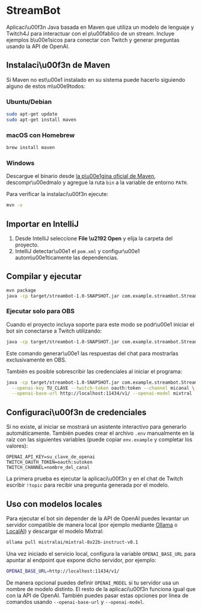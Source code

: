 # StreamBot

Aplicaci\u00f3n Java basada en Maven que utiliza un modelo de lenguaje y Twitch4J para interactuar con el p\u00fablico de un stream. Incluye ejemplos b\u00e1sicos para conectar con Twitch y generar preguntas usando la API de OpenAI.

## Instalaci\u00f3n de Maven

Si Maven no est\u00e1 instalado en su sistema puede hacerlo siguiendo alguno de estos m\u00e9todos:

### Ubuntu/Debian

```bash
sudo apt-get update
sudo apt-get install maven
```

### macOS con Homebrew

```bash
brew install maven
```

### Windows

Descargue el binario desde [la p\u00e1gina oficial de Maven](https://maven.apache.org/download.cgi), descompr\u00edmalo y agregue la ruta `bin` a la variable de entorno `PATH`.

Para verificar la instalaci\u00f3n ejecute:

```bash
mvn -v
```

## Importar en IntelliJ
1. Desde IntelliJ seleccione **File \u2192 Open** y elija la carpeta del proyecto.
2. IntelliJ detectar\u00e1 el `pom.xml` y configur\u00e1 autom\u00e1ticamente las dependencias.

## Compilar y ejecutar
```bash
mvn package
java -cp target/streambot-1.0-SNAPSHOT.jar com.example.streambot.StreamBotApplication
```

### Ejecutar solo para OBS

Cuando el proyecto incluya soporte para este modo se podr\u00e1 iniciar el bot sin conectarse a Twitch utilizando:

```bash
java -cp target/streambot-1.0-SNAPSHOT.jar com.example.streambot.StreamBotApplication --obs-only
```

Este comando generar\u00e1 las respuestas del chat para mostrarlas exclusivamente en OBS.

También es posible sobrescribir las credenciales al iniciar el programa:

```bash
java -cp target/streambot-1.0-SNAPSHOT.jar com.example.streambot.StreamBotApplication \
  --openai-key TU_CLAVE --twitch-token oauth:token --channel micanal \
  --openai-base-url http://localhost:11434/v1/ --openai-model mixtral
```


## Configuraci\u00f3n de credenciales
Si no existe, al iniciar se mostrará un asistente interactivo para generarlo automáticamente.
También puedes crear el archivo `.env` manualmente en la raíz con las siguientes variables (puede copiar `env.example` y completar los valores):

```
OPENAI_API_KEY=su_clave_de_openai
TWITCH_OAUTH_TOKEN=oauth:sutoken
TWITCH_CHANNEL=nombre_del_canal
```

La primera prueba es ejecutar la aplicaci\u00f3n y en el chat de Twitch escribir `!topic` para recibir una pregunta generada por el modelo.

## Uso con modelos locales

Para ejecutar el bot sin depender de la API de OpenAI puedes levantar un servidor
compatible de manera local (por ejemplo mediante [Ollama](https://ollama.com) o
[LocalAI](https://localai.io)) y descargar el modelo Mixtral:

```bash
ollama pull mistralai/mixtral-8x22b-instruct-v0.1
```

Una vez iniciado el servicio local, configura la variable `OPENAI_BASE_URL` para
apuntar al endpoint que expone dicho servidor, por ejemplo:

```bash
OPENAI_BASE_URL=http://localhost:11434/v1/
```

De manera opcional puedes definir `OPENAI_MODEL` si tu servidor usa un nombre de
modelo distinto. El resto de la aplicaci\u00f3n funciona igual que con la API de
OpenAI.
También puedes pasar estas opciones por línea de comandos usando `--openai-base-url` y `--openai-model`.
